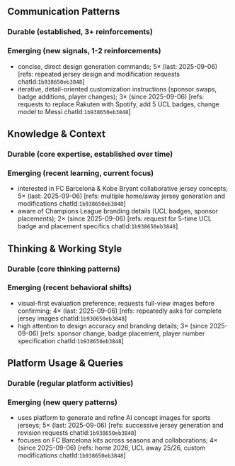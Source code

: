 ## Communication Patterns
### Durable (established, 3+ reinforcements)

### Emerging (new signals, 1-2 reinforcements)
- concise, direct design generation commands; 5× (last: 2025-09-06) [refs: repeated jersey design and modification requests chatId:`1b938650eb3848`]
- iterative, detail-oriented customization instructions (sponsor swaps, badge additions, player changes); 3× (since 2025-09-06) [refs: requests to replace Rakuten with Spotify, add 5 UCL badges, change model to Messi chatId:`1b938650eb3848`]

## Knowledge & Context
### Durable (core expertise, established over time)

### Emerging (recent learning, current focus)
- interested in FC Barcelona & Kobe Bryant collaborative jersey concepts; 5× (last: 2025-09-06) [refs: multiple home/away jersey generation and modifications chatId:`1b938650eb3848`]
- aware of Champions League branding details (UCL badges, sponsor placements); 2× (since 2025-09-06) [refs: request for 5-time UCL badge and placement specifics chatId:`1b938650eb3848`]

## Thinking & Working Style
### Durable (core thinking patterns)

### Emerging (recent behavioral shifts)
- visual-first evaluation preference; requests full-view images before confirming; 4× (last: 2025-09-06) [refs: repeatedly asks for complete jersey images chatId:`1b938650eb3848`]
- high attention to design accuracy and branding details; 3× (since 2025-09-06) [refs: sponsor change, badge placement, player number specification chatId:`1b938650eb3848`]

## Platform Usage & Queries
### Durable (regular platform activities)

### Emerging (new query patterns)
- uses platform to generate and refine AI concept images for sports jerseys; 5× (last: 2025-09-06) [refs: successive jersey generation and revision requests chatId:`1b938650eb3848`]
- focuses on FC Barcelona kits across seasons and collaborations; 4× (since 2025-09-06) [refs: home 2026, UCL away 25/26, custom modifications chatId:`1b938650eb3848`]